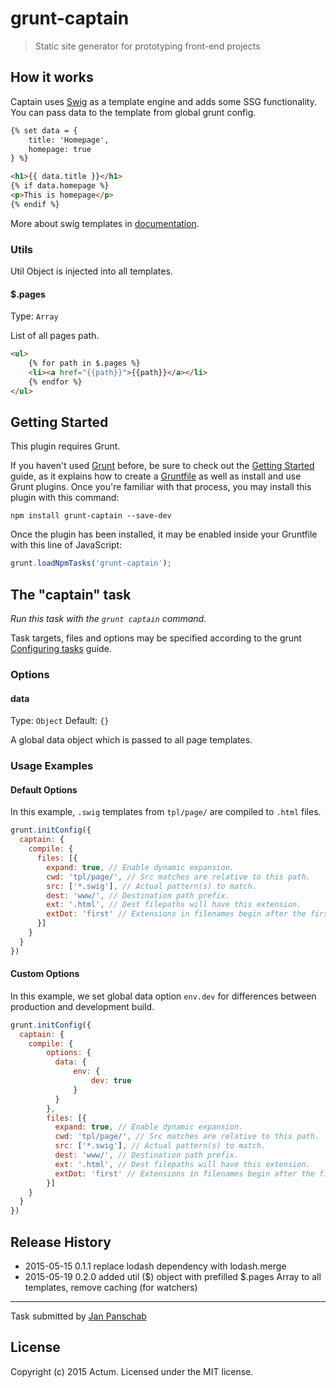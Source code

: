 # grunt-captain

> Static site generator for prototyping front-end projects

## How it works
Captain uses [Swig](http://paularmstrong.github.io/swig/) as a template engine and adds some SSG functionality. You can pass data to the template from global grunt config.

```html
{% set data = {
    title: 'Homepage',
    homepage: true
} %}

<h1>{{ data.title }}</h1>
{% if data.homepage %}
<p>This is homepage</p>
{% endif %}
```

More about swig templates in [documentation](http://paularmstrong.github.io/swig/docs/).

### Utils
Util Object is injected into all templates.

#### $.pages
Type: `Array`

List of all pages path.
```html
<ul>
    {% for path in $.pages %}
    <li><a href="{{path}}">{{path}}</a></li>
    {% endfor %}
</ul>
```

## Getting Started
This plugin requires Grunt.

If you haven't used [Grunt](http://gruntjs.com/) before, be sure to check out the [Getting Started](http://gruntjs.com/getting-started) guide, as it explains how to create a [Gruntfile](http://gruntjs.com/sample-gruntfile) as well as install and use Grunt plugins. Once you're familiar with that process, you may install this plugin with this command:

```shell
npm install grunt-captain --save-dev
```

Once the plugin has been installed, it may be enabled inside your Gruntfile with this line of JavaScript:

```js
grunt.loadNpmTasks('grunt-captain');
```

## The "captain" task
_Run this task with the `grunt captain` command._

Task targets, files and options may be specified according to the grunt [Configuring tasks](http://gruntjs.com/configuring-tasks#building-the-files-object-dynamically) guide.

### Options

#### data
Type: `Object`
Default: `{}`

A global data object which is passed to all page templates.


### Usage Examples

#### Default Options
In this example, `.swig` templates from `tpl/page/` are compiled to `.html` files.

```js
grunt.initConfig({
  captain: {
    compile: {
      files: [{
        expand: true, // Enable dynamic expansion.
        cwd: 'tpl/page/', // Src matches are relative to this path.
        src: ['*.swig'], // Actual pattern(s) to match.
        dest: 'www/', // Destination path prefix.
        ext: '.html', // Dest filepaths will have this extension.
        extDot: 'first' // Extensions in filenames begin after the first dot
      }]
    }
  }
})
```

#### Custom Options
In this example, we set global data option `env.dev` for differences between production and development build.

```js
grunt.initConfig({
  captain: {
    compile: {
        options: {
          data: {
              env: {
                  dev: true
              }
          }
        },
        files: [{
          expand: true, // Enable dynamic expansion.
          cwd: 'tpl/page/', // Src matches are relative to this path.
          src: ['*.swig'], // Actual pattern(s) to match.
          dest: 'www/', // Destination path prefix.
          ext: '.html', // Dest filepaths will have this extension.
          extDot: 'first' // Extensions in filenames begin after the first dot
        }]
    }
  }
})
```

## Release History
* 2015-05-15    0.1.1   replace lodash dependency with lodash.merge
* 2015-05-19    0.2.0   added util ($) object with prefilled $.pages Array to all templates, remove caching (for watchers)

---

Task submitted by [Jan Panschab](https://github.com/janpanschab)

## License
Copyright (c) 2015 Actum. Licensed under the MIT license.
